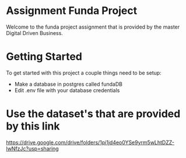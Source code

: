 # Assignment Funda Project
Welcome to the funda project assignment that is provided by the master Digital Driven Business.

# Getting Started
To get started with this project a couple things need to be setup:
- Make a database in postgres called fundaDB
- Edit .env file with your database credentials

# Use the dataset's that are provided by this link
https://drive.google.com/drive/folders/1pi1jd4eo0YSe9yrm5wLhtDZZ-lwNfzJc?usp=sharing
